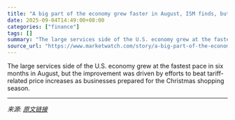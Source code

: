 ```yaml
---
title: "A big part of the economy grew faster in August, ISM finds, but not because everything is A-OK"
date: 2025-09-04T14:49:00+08:00
categories: ["finance"]
tags: []
summary: "The large services side of the U.S. economy grew at the fastest pace in six months in August, but the improvement was driven by efforts to beat tariff-related price increases as businesses prepared fo"
source_url: "https://www.marketwatch.com/story/a-big-part-of-the-economy-grew-faster-in-august-ism-finds-but-not-because-everything-is-a-ok-aea2bf63?mod=mw_rss_topstories"
---
```


The large services side of the U.S. economy grew at the fastest pace in six months in August, but the improvement was driven by efforts to beat tariff-related price increases as businesses prepared for the Christmas shopping season.

---

*来源: [原文链接](https://www.marketwatch.com/story/a-big-part-of-the-economy-grew-faster-in-august-ism-finds-but-not-because-everything-is-a-ok-aea2bf63?mod=mw_rss_topstories)*
